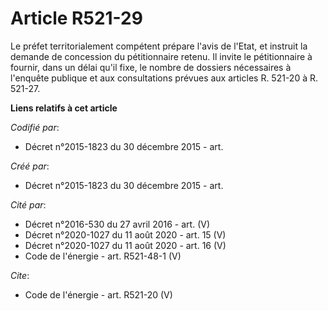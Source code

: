 # Article R521-29

Le préfet territorialement compétent prépare l'avis de l'Etat, et instruit la demande de concession du pétitionnaire retenu.
Il invite le pétitionnaire à fournir, dans un délai qu'il fixe, le nombre de dossiers nécessaires à l'enquête publique et aux
consultations prévues aux articles R. 521-20 à R. 521-27.

**Liens relatifs à cet article**

_Codifié par_:

  - Décret n°2015-1823 du 30 décembre 2015 - art.

_Créé par_:

  - Décret n°2015-1823 du 30 décembre 2015 - art.

_Cité par_:

  - Décret n°2016-530 du 27 avril 2016 - art. (V)
  - Décret n°2020-1027 du 11 août 2020 - art. 15 (V)
  - Décret n°2020-1027 du 11 août 2020 - art. 16 (V)
  - Code de l'énergie - art. R521-48-1 (V)

_Cite_:

  - Code de l'énergie - art. R521-20 (V)

